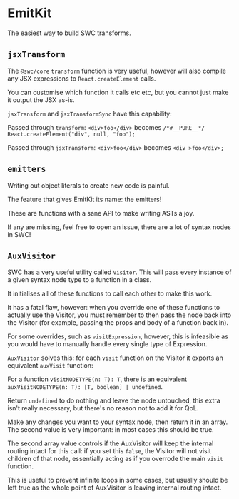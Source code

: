 # EmitKit

The easiest way to build SWC transforms.

## `jsxTransform`

The `@swc/core` `transform` function is very useful,
however will also compile any JSX expressions to `React.createElement` calls.

You can customise which function it calls etc etc,
but you cannot just make it output the JSX as-is.

`jsxTransform` and `jsxTransformSync` have this capability:

Passed through `transform`:
`<div>foo</div>` becomes `/*#__PURE__*/ React.createElement("div", null, "foo");`

Passed through `jsxTransform`:
`<div>foo</div>` becomes `<div >foo</div>;`

## `emitters`

Writing out object literals to create new code is painful.

The feature that gives EmitKit its name: the emitters!

These are functions with a sane API to make writing ASTs a joy.

If any are missing, feel free to open an issue,
there are a lot of syntax nodes in SWC!

## `AuxVisitor`

SWC has a very useful utility called `Visitor`.
This will pass every instance of a given syntax node type
to a function in a class.

It initialises all of these functions to call each other to make this work.

It has a fatal flaw, however: when you override one of these functions to
actually use the Visitor, you must remember to then pass the node back
into the Visitor (for example, passing the props and body of a function back in).

For some overrides, such as `visitExpression`, however, this is infeasible
as you would have to manually handle every single type of Expression.

`AuxVisitor` solves this: for each `visit` function on the Visitor it exports an
equivalent `auxVisit` function:

For a function `visitNODETYPE(n: T): T`,
there is an equivalent `auxVisitNODETYPE(n: T): [T, boolean] | undefined`.

Return `undefined` to do nothing and leave the node untouched,
this extra isn't really necessary, but there's no reason not to add it for QoL.

Make any changes you want to your syntax node, then return it in an array.
The second value is very important: in most cases this should be true.

The second array value controls if the AuxVisitor will keep the internal routing
intact for this call: if you set this `false`,
the Visitor will not visit children of that node,
essentially acting as if you overrode the main `visit` function.

This is useful to prevent infinite loops in some cases,
but usually should be left true as the whole point of AuxVisitor is leaving
internal routing intact.